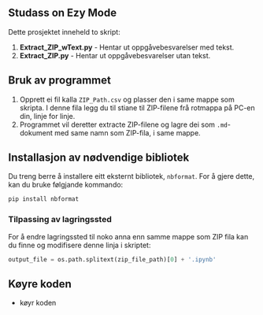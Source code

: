 ## Studass on Ezy Mode

Dette prosjektet inneheld to skript:

1. **Extract_ZIP_wText.py** - Hentar ut oppgåvebesvarelser med tekst.
2. **Extract_ZIP.py** - Hentar ut oppgåvebesvarelser utan tekst.

## Bruk av programmet

1. Opprett ei fil kalla `ZIP_Path.csv` og plasser den i same mappe som skripta. I denne fila legg du til stiane til ZIP-filene frå rotmappa på PC-en din, linje for linje.
2. Programmet vil deretter extracte ZIP-filene og lagre dei som `.md`-dokument med same namn som ZIP-fila, i same mappe.


## Installasjon av nødvendige bibliotek

Du treng berre å installere eitt eksternt bibliotek, `nbformat`. For å gjere dette, kan du bruke følgjande kommando:

```bash
pip install nbformat
```

### Tilpassing av lagringssted

For å endre lagringssted til noko anna enn samme mappe som ZIP fila kan du finne og modifisere denne linja i skriptet:

```python
output_file = os.path.splitext(zip_file_path)[0] + '.ipynb'
```

## Køyre koden
- køyr koden

